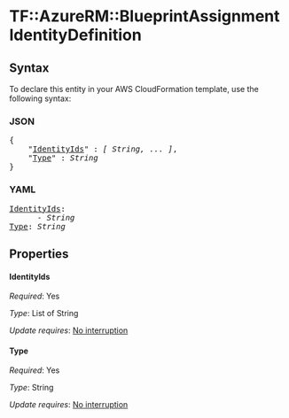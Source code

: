 # TF::AzureRM::BlueprintAssignment IdentityDefinition

## Syntax

To declare this entity in your AWS CloudFormation template, use the following syntax:

### JSON

<pre>
{
    "<a href="#identityids" title="IdentityIds">IdentityIds</a>" : <i>[ String, ... ]</i>,
    "<a href="#type" title="Type">Type</a>" : <i>String</i>
}
</pre>

### YAML

<pre>
<a href="#identityids" title="IdentityIds">IdentityIds</a>: <i>
      - String</i>
<a href="#type" title="Type">Type</a>: <i>String</i>
</pre>

## Properties

#### IdentityIds

_Required_: Yes

_Type_: List of String

_Update requires_: [No interruption](https://docs.aws.amazon.com/AWSCloudFormation/latest/UserGuide/using-cfn-updating-stacks-update-behaviors.html#update-no-interrupt)

#### Type

_Required_: Yes

_Type_: String

_Update requires_: [No interruption](https://docs.aws.amazon.com/AWSCloudFormation/latest/UserGuide/using-cfn-updating-stacks-update-behaviors.html#update-no-interrupt)

